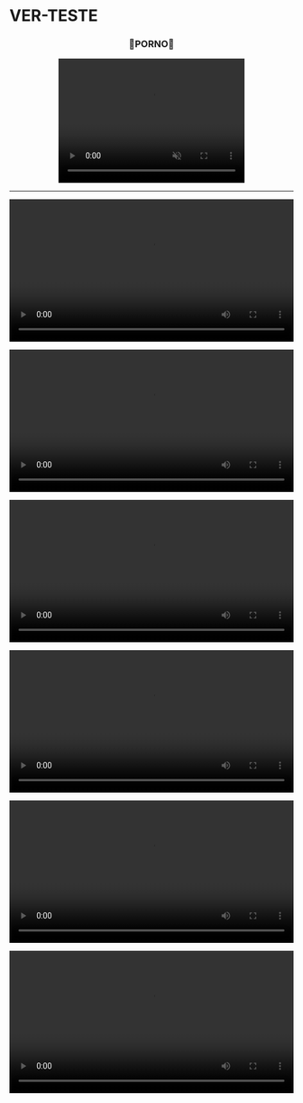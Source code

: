 # VER-TESTE


<!---------------------autoplay------------------------->
<center><h3>
🔞PORNO🔞
</h3><video width="330" height="220" loop="true" autoplay="autoplay" controls muted><source src="
https://www.xvideo.blog/videos_mega_importer/xvideos.com/4130/xvideos-irma--sexo-car-com-peituda.mp4
" type="video/mp4" /><source src="
https://www.xvideo.blog/videos_mega_importer/xvideos.com/4130/xvideos-irma--sexo-car-com-peituda.mp4
" type="video/ogv" /><source src="
https://www.xvideo.blog/videos_mega_importer/xvideos.com/4130/xvideos-irma--sexo-car-com-peituda.mp4
" type="video/webm" /></video></center><HR NOSHADE SIZE="3" color="red">
<!--------------------------------------------------------->
<p>
<video width="100%" controls="controls" preload="metadata"><source src="
https://cdnv1.pornobengala.com/contents/videos/29000/29084/29084_360p.mp4
#t=30.0" type="video/mp4"></video>
</p><p>
<video width="100%" controls="controls" preload="metadata"><source src="
https://cdnv1.pornobengala.com/contents/videos/28000/28719/28719_360p.mp4
#t=30.0" type="video/mp4"></video>
</p><p>
<video width="100%" controls="controls" preload="metadata"><source src="
https://cdnv1.pornobengala.com/contents/videos/28000/28789/28789_360p.mp4
#t=30.0" type="video/mp4"></video>
</p><p>
<video width="100%" controls="controls" preload="metadata"><source src="
https://cdnv1.pornobengala.com/contents/videos/29000/29502/29502_360p.mp4
#t=30.0" type="video/mp4"></video>
</p><p>
<video width="100%" controls="controls" preload="metadata"><source src="
https://cdnv1.pornobengala.com/contents/videos/44000/44084/44084_360p.mp4
#t=30.0" type="video/mp4"></video>
</p><p>
<video width="100%" controls="controls" preload="metadata"><source src="
https://cdnv1.pornobengala.com/contents/videos/28000/28623/28623_360p.mp4
#t=30.0" type="video/mp4"></video>
</p>